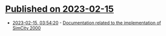 # [Published on 2023-02-15](index.md)

* [2023-02-15, 03:54:20](https://news.ycombinator.com/item?id=34799905) - [Documentation related to the implementation of SimCity 2000](https://github.com/dfloer/SC2k-docs)
